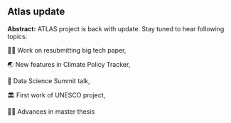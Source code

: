 ## Atlas update

**Abstract:** ATLAS project is back with update. Stay tuned to hear following topics:

:technologist: Work on resubmitting big tech paper,

:earth_asia: New features in Climate Policy Tracker,

:speech_balloon: Data Science Summit talk,

:classical_building: First work of UNESCO project,

:student: Advances in master thesis
